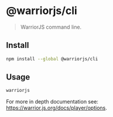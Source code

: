 # @warriorjs/cli

> WarriorJS command line.

## Install

```sh
npm install --global @warriorjs/cli
```

## Usage

```sh
warriorjs
```

For more in depth documentation see: https://warrior.js.org/docs/player/options.

